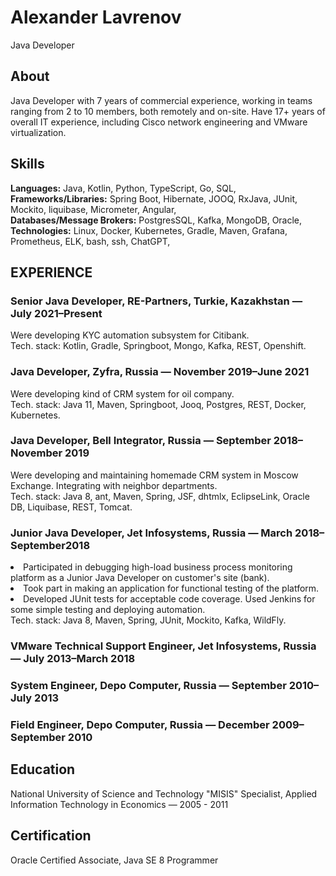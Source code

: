 # Alexander Lavrenov
Java Developer

## About
Java Developer with 7 years of commercial experience, working in teams ranging from 2 to 10 members, both remotely and on-site. Have 17+ years of overall IT experience, including Cisco network engineering and VMware virtualization.

## Skills
**Languages:** Java, Kotlin, Python, TypeScript, Go, SQL,<br>
**Frameworks/Libraries:** Spring Boot, Hibernate, JOOQ, RxJava, JUnit, Mockito, liquibase, Micrometer, Angular,<br>
**Databases/Message Brokers:** PostgresSQL, Kafka, MongoDB, Oracle,<br>
**Technologies:** Linux, Docker, Kubernetes, Gradle, Maven, Grafana, Prometheus, ELK, bash, ssh, ChatGPT,<br>

## EXPERIENCE
### Senior Java Developer, RE-Partners, Turkie, Kazakhstan — July 2021–Present
Were developing KYC automation subsystem for Citibank.<br>
Tech. stack: Kotlin, Gradle, Springboot, Mongo, Kafka, REST, Openshift.

### Java Developer, Zyfra, Russia — November 2019–June 2021
Were developing kind of CRM system for oil company.<br>
Tech. stack: Java 11, Maven, Springboot, Jooq, Postgres, REST, Docker, Kubernetes.

### Java Developer, Bell Integrator, Russia — September 2018–November 2019
Were developing and maintaining homemade CRM system in Moscow Exchange. Integrating with neighbor departments.<br>
Tech. stack: Java 8, ant, Maven, Spring, JSF, dhtmlx, EclipseLink, Oracle DB, Liquibase, REST, Tomcat.

### Junior Java Developer, Jet Infosystems, Russia — March 2018–September2018
<li>Participated in debugging high-load business process monitoring platform as a Junior Java Developer on customer's site (bank).<br>
<li>Took part in making an application for functional testing of the platform.<br>
<li>Developed JUnit tests for acceptable code coverage. Used Jenkins for some simple testing and deploying automation.<br>
Tech. stack: Java 8, Maven, Spring, JUnit, Mockito, Kafka, WildFly.

### VMware Technical Support Engineer, Jet Infosystems, Russia — July 2013–March 2018

### System Engineer, Depo Computer, Russia — September 2010–July  2013

### Field Engineer, Depo Computer, Russia — December 2009–September 2010


## Education
National University of Science and Technology "MISIS" Specialist, 
Applied Information Technology in Economics — 2005 - 2011

## Certification
Oracle Certified Associate, Java SE 8 Programmer 